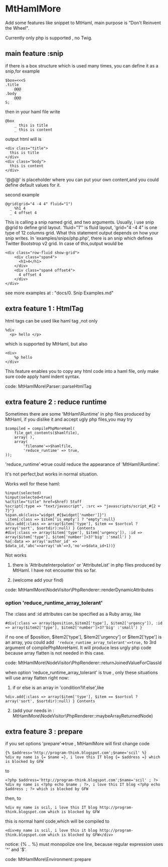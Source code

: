 MtHamlMore
==========

Add some features like snippet to MtHaml,  main purpose is “Don't Reinvent the Wheel".

Currently only php is supported , no Twig.

main feature :snip
----
if there is a box structure which is used many times, you can define it as a snip,for example
```
$box=<<<S
.title
    @@@
.body
    @@@
S;
```

then in your haml file write
```
@box
    _ this is title
    _ this is content
```

output html will is
```
<div class="title">
  this is title
</div>
<div class="body">
  this is content
</div>
```

'@@@' is placeholder where you can put your own content,and you could define default values for it.


second example
```
@grid(grid="4 -4 4" fluid="1")
  _ %h1 4
  _ 4 offset 4
```
This is calling a snip named grid, and two arguments. Usually, i use snip @grid to define grid layout.
'fluid="1"' is fluid layout, 'grid="4 -4 4" is one type of 12 columns grid.
What this statement output depends on how your snip writes.
In 'examples/snips/php.php', there is an snip which defines Twitter Bootstrop v2 grid. In case of this,output would be
```
<div class="row-fluid show-grid">
    <div class="span4">
      <h1>4</h1>
    </div>
    <div class="span4 offset4">
      4 offset 4
    </div>
</div>
```

see more examples at : "docs/0. Snip Examples.md"

extra feature 1 : HtmlTag
-----
html tags can be used like haml tag ,not only
```
%div
  <p> hello </p>
```
which is supported by MtHaml, but also
```
<div>
    %p hello
</div>
```
This feature enables you to copy any html code into a haml file, only make sure code apply haml indent syntax.

code: MtHamlMore\Parser::parseHtmlTag



extra feature 2 : reduce runtime
-----
Sometimes there are some 'MtHaml\Runtime' in php files produced by MtHaml, if you dislike it and accept ugly php files,you may try
```
$compiled = compilePhpMoreHaml(
    file_get_contents($hamlfile),
    array( ),
    array(
        'filename'=>$hamlfile,
        'reduce_runtime' => true,
));
```
'reduce_runtime'=>true could reduce the appearance of 'MtHaml\Runtime'.

It's not perfect,but works in normal situation.

Works well for these haml:
```
%input(selected)
%input(selected=true)
%a(title="title" href=$href) Stuff
%script{:type => "text/javascript", :src => "javascripts/script_#{2 + 7}"}
%span.ok(class="widget_#{$widget['number']}")
.item{:class => $item['is_empty'] ? "empty":null}
%div.add{:class => array($item['type'], $item == $sortcol ? array('sort', $sortdir):null) } Contents
#div{:class => array($item['type'], $item['urgency']), :id => array($item['type'], $item['number']>3?'big' :'small') }
%a{:data => array('author_id' => $data_id,'abc'=>array('ok'=>3,'no'=>$data_id+1))}
```

Not works

1. there is 'AttributeInterpolation' or 'AttributeList' in php files produced by MtHaml. I have not encounter this so far.

2. (welcome add your find)



code: MtHamlMore\NodeVisitor\PhpRenderer::renderDynamicAttributes


### option 'reduce_runtime_array_tolerant'
The :class and :id attributes can be specified as a Ruby array, like
```
#div{:class => array($position,$item2['type'], $item2['urgency']), :id => array($item2['type'], $item2['number']>3?'big' :'small') }
```
if no one of $position, $item2['type'], $item2['urgency'] or $item2['type'] is an array, you could add
``` 'reduce_runtime_array_tolerant'=>true,``` to 3rd argument of compilePhpMoreHaml.
It will produce less urgly php code because array flatten is not needed in this case.

code: MtHamlMore\NodeVisitor\PhpRenderer::returnJoinedValueForClassId


when option 'reduce_runtime_array_tolerant' is true , only these situations will use array flatten right now:

1. if or else is an array in 'condition?if:else',like
```
%div.add{:class => array($item['type'], $item == $sortcol ? array('sort', $sortdir):null) } Contents
```
2. (add your needs in : MtHamlMore\NodeVisitor\PhpRenderer::maybeArrayReturnedNode)


extra feature 3 : prepare
-----

if you set options 'prepare'=>true , MtHamlMore will first change code
```
{% $address='http://program-think.blogspot.com';$name='scil' %}
%div my name is {= $name =}, i love this IT blog {= $address =} which is blocked by GFW
```
to
```
<?php $address='http://program-think.blogspot.com';$name='scil' ; ?>
%div my name is <?php echo $name ; ?>, i love this IT blog <?php echo $address ; ?> which is blocked by GFW
```
then, to
```
%div my name is scil, i love this IT blog http://program-think.blogspot.com which is blocked by GFW
```
this is normal haml code,which will be compiled to
```
<div>my name is scil, i love this it blog http://program-think.blogspot.com which is blocked by GFW</div>

```

notice: {% .. %} must monopolize one line, because regular expression uses '^' and '$'.

code: MtHamlMore\Environment::prepare

